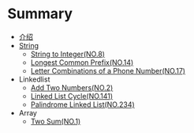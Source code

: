# Summary

* [介绍](README.md)
* [String](string.md)
  * [String to Integer\(NO.8\)](note/008/README.md)
  * [Longest Common Prefix\(NO.14\)](note/014/README.md)
  * [Letter Combinations of a Phone Number\(NO.17\)](note/017/README.md)
* Linkedlist
  * [Add Two Numbers\(NO.2\)](note/002/README.md)
  * [Linked List Cycle\(NO.141\)](note/141/README.md)
  * [Palindrome Linked List\(NO.234\)](note/017/234.md)
* Array
  * [Two Sum\(NO.1\)](note/001/README.md)


